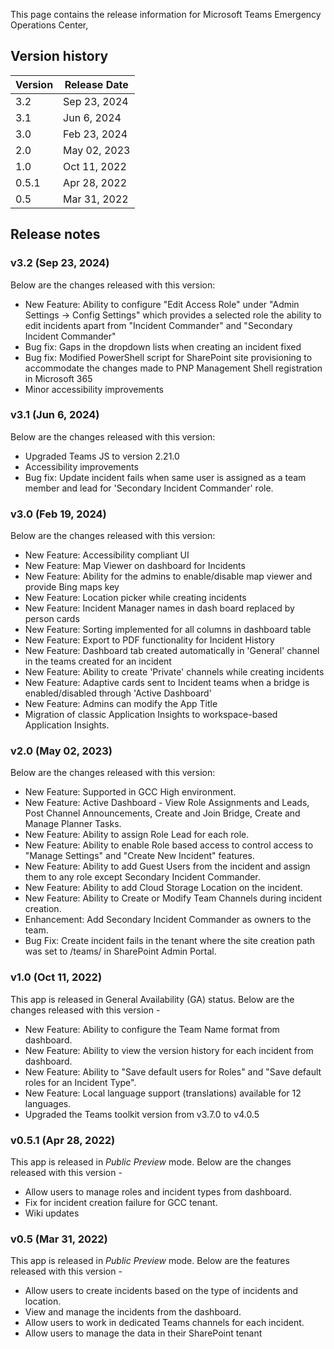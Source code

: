 This page contains the release information for Microsoft Teams Emergency Operations Center,

## Version history
| Version | Release Date |
|----|----|
| 3.2 | Sep 23, 2024 |
| 3.1 | Jun 6, 2024 |
| 3.0 | Feb 23, 2024 |
| 2.0 | May 02, 2023 |
| 1.0 | Oct 11, 2022 |
| 0.5.1 | Apr 28, 2022 |
| 0.5 | Mar 31, 2022 |

## Release notes

### v3.2 (Sep 23, 2024)

Below are the changes released with this version:

- New Feature: Ability to configure "Edit Access Role" under "Admin Settings -> Config Settings" which provides a selected role the ability to edit incidents apart from "Incident Commander" and "Secondary Incident Commander"
- Bug fix: Gaps in the dropdown lists when creating an incident fixed 
- Bug fix: Modified PowerShell script for SharePoint site provisioning to accommodate the changes made to PNP Management Shell registration in Microsoft 365 
- Minor accessibility improvements

### v3.1 (Jun 6, 2024)

Below are the changes released with this version:

- Upgraded Teams JS to version 2.21.0
- Accessibility improvements
- Bug fix: Update incident fails when same user is assigned as a team member and lead for 'Secondary Incident Commander' role. 

### v3.0 (Feb 19, 2024)

Below are the changes released with this version:

- New Feature: Accessibility compliant UI
- New Feature: Map Viewer on dashboard for Incidents
- New Feature: Ability for the admins to enable/disable map viewer and provide Bing maps key
- New Feature: Location picker while creating incidents
- New Feature: Incident Manager names in dash board replaced by person cards
- New Feature: Sorting implemented for all columns in dashboard table
- New Feature: Export to PDF functionality for Incident History
- New Feature: Dashboard tab created automatically in 'General' channel in the teams created for an incident
- New Feature: Ability to create 'Private' channels while creating incidents
- New Feature: Adaptive cards sent to Incident teams when a bridge is enabled/disabled through 'Active Dashboard'
- New Feature: Admins can modify the App Title
- Migration of classic Application Insights to workspace-based Application Insights.

### v2.0 (May 02, 2023)

Below are the changes released with this version:

- New Feature: Supported in GCC High environment.
- New Feature: Active Dashboard - View Role Assignments and Leads, Post Channel Announcements, Create and Join Bridge, Create and Manage Planner Tasks.
- New Feature: Ability to assign Role Lead for each role.
- New Feature: Ability to enable Role based access to control access to "Manage Settings" and "Create New Incident" features.
- New Feature: Ability to add Guest Users from the incident and assign them to any role except Secondary Incident Commander.
- New Feature: Ability to add Cloud Storage Location on the incident. 
- New Feature: Ability to Create or Modify Team Channels during incident creation.
- Enhancement: Add Secondary Incident Commander as owners to the team.
- Bug Fix: Create incident fails in the tenant where the site creation path was set to /teams/ in SharePoint Admin Portal.

### v1.0 (Oct 11, 2022)

This app is released in General Availability (GA) status. Below are the changes released with this version - 

- New Feature: Ability to configure the Team Name format from dashboard.
- New Feature: Ability to view the version history for each incident from dashboard.
- New Feature: Ability to "Save default users for Roles" and "Save default roles for an Incident Type".
- New Feature: Local language support (translations) available for 12 languages. 
- Upgraded the Teams toolkit version from v3.7.0 to v4.0.5


### v0.5.1 (Apr 28, 2022)

This app is released in _Public Preview_ mode. Below are the changes released with this version - 

- Allow users to manage roles and incident types from dashboard.
- Fix for incident creation failure for GCC tenant.
- Wiki updates

### v0.5 (Mar 31, 2022)

This app is released in _Public Preview_ mode. Below are the features released with this version - 

- Allow users to create incidents based on the type of incidents and location.
- View and manage the incidents from the dashboard.
- Allow users to work in dedicated Teams channels for each incident.
- Allow users to manage the data in their SharePoint tenant

